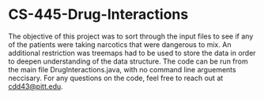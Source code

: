 # CS-445-Drug-Interactions
The objective of this project was to sort through the input files to see if any of the patients were taking narcotics that were dangerous to mix. An additional restriction was treemaps had to be used to store the data in order to deepen understanding of the data structure. The code can be run from the main file DrugInteractions.java, with no command line arguements neccisary. For any questions on the code, feel free to reach out at cdd43@pitt.edu.
